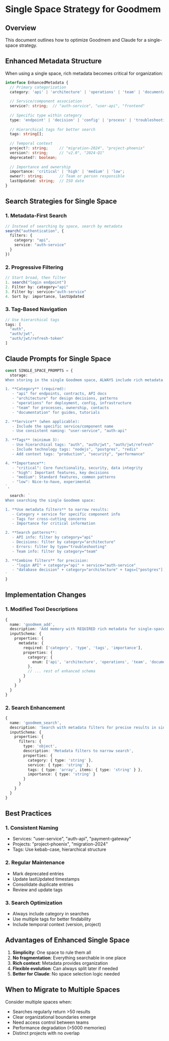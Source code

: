# Single Space Strategy for Goodmem

## Overview

This document outlines how to optimize Goodmem and Claude for a single-space strategy.

## Enhanced Metadata Structure

When using a single space, rich metadata becomes critical for organization:

```typescript
interface EnhancedMetadata {
  // Primary categorization
  category: 'api' | 'architecture' | 'operations' | 'team' | 'documentation';
  
  // Service/component association
  service?: string;  // "auth-service", "user-api", "frontend"
  
  // Specific type within category
  type: 'endpoint' | 'decision' | 'config' | 'process' | 'troubleshooting' | 'pattern';
  
  // Hierarchical tags for better search
  tags: string[];
  
  // Temporal context
  project?: string;     // "migration-2024", "project-phoenix"
  version?: string;     // "v2.0", "2024-Q1"
  deprecated?: boolean;
  
  // Importance and ownership
  importance: 'critical' | 'high' | 'medium' | 'low';
  owner?: string;       // Team or person responsible
  lastUpdated: string;  // ISO date
}
```

## Search Strategies for Single Space

### 1. **Metadata-First Search**
```typescript
// Instead of searching by space, search by metadata
search("authentication", {
  filters: {
    category: "api",
    service: "auth-service"
  }
})
```

### 2. **Progressive Filtering**
```typescript
// Start broad, then filter
1. search("login endpoint")
2. Filter by: category="api"
3. Filter by: service="auth-service"
4. Sort by: importance, lastUpdated
```

### 3. **Tag-Based Navigation**
```typescript
// Use hierarchical tags
tags: [
  "auth",
  "auth/jwt",
  "auth/jwt/refresh-token"
]
```

## Claude Prompts for Single Space

```typescript
const SINGLE_SPACE_PROMPTS = {
  storage: `
When storing in the single Goodmem space, ALWAYS include rich metadata:

1. **Category** (required):
   - "api" for endpoints, contracts, API docs
   - "architecture" for design decisions, patterns
   - "operations" for deployment, config, infrastructure
   - "team" for processes, ownership, contacts
   - "documentation" for guides, tutorials

2. **Service** (when applicable):
   - Include the specific service/component name
   - Use consistent naming: "user-service", "auth-api"

3. **Tags** (minimum 3):
   - Use hierarchical tags: "auth", "auth/jwt", "auth/jwt/refresh"
   - Include technology tags: "nodejs", "postgres", "redis"
   - Add context tags: "production", "security", "performance"

4. **Importance**:
   - "critical": Core functionality, security, data integrity
   - "high": Important features, key decisions
   - "medium": Standard features, common patterns
   - "low": Nice-to-have, experimental
`,

  search: `
When searching the single Goodmem space:

1. **Use metadata filters** to narrow results:
   - Category + service for specific component info
   - Tags for cross-cutting concerns
   - Importance for critical information

2. **Search patterns**:
   - API info: filter by category="api"
   - Decisions: filter by category="architecture"
   - Errors: filter by type="troubleshooting"
   - Team info: filter by category="team"

3. **Combine filters** for precision:
   - "login API" + category="api" + service="auth-service"
   - "database decision" + category="architecture" + tags=["postgres"]
`
}
```

## Implementation Changes

### 1. **Modified Tool Descriptions**

```typescript
{
  name: 'goodmem_add',
  description: 'Add memory with REQUIRED rich metadata for single-space organization',
  inputSchema: {
    properties: {
      metadata: {
        required: ['category', 'type', 'tags', 'importance'],
        properties: {
          category: {
            enum: ['api', 'architecture', 'operations', 'team', 'documentation']
          },
          // ... rest of enhanced schema
        }
      }
    }
  }
}
```

### 2. **Search Enhancement**

```typescript
{
  name: 'goodmem_search',
  description: 'Search with metadata filters for precise results in single space',
  inputSchema: {
    properties: {
      filters: {
        type: 'object',
        description: 'Metadata filters to narrow search',
        properties: {
          category: { type: 'string' },
          service: { type: 'string' },
          tags: { type: 'array', items: { type: 'string' } },
          importance: { type: 'string' }
        }
      }
    }
  }
}
```

## Best Practices

### 1. **Consistent Naming**
- Services: "user-service", "auth-api", "payment-gateway"
- Projects: "project-phoenix", "migration-2024"
- Tags: Use kebab-case, hierarchical structure

### 2. **Regular Maintenance**
- Mark deprecated entries
- Update lastUpdated timestamps
- Consolidate duplicate entries
- Review and update tags

### 3. **Search Optimization**
- Always include category in searches
- Use multiple tags for better findability
- Include temporal context (version, project)

## Advantages of Enhanced Single Space

1. **Simplicity**: One space to rule them all
2. **No fragmentation**: Everything searchable in one place
3. **Rich context**: Metadata provides organization
4. **Flexible evolution**: Can always split later if needed
5. **Better for Claude**: No space selection logic needed

## When to Migrate to Multiple Spaces

Consider multiple spaces when:
- Searches regularly return >50 results
- Clear organizational boundaries emerge
- Need access control between teams
- Performance degradation (>5000 memories)
- Distinct projects with no overlap